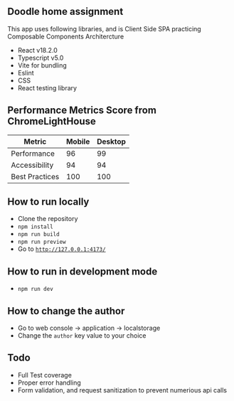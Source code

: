 ## Doodle home assignment

This app uses following libraries, and is Client Side SPA practicing Composable Components Architercture

* React v18.2.0
* Typescript v5.0
* Vite for bundling
* Eslint
* CSS
* React testing library

## Performance Metrics Score from ChromeLightHouse

| Metric      | Mobile      | Desktop     |
| ----------- | ----------- | ----------- |
| Performance      | 96     | 99 |
| Accessibility   | 94      | 94 |
| Best Practices   | 100    | 100 |

## How to run locally

* Clone the repository
* `npm install`
* `npm run build`
* `npm run preview`
* Go to [`http://127.0.0.1:4173/`](http://127.0.0.1:4173/)

## How to run in development mode

* `npm run dev`

## How to change the author

* Go to web console -> application -> localstorage
* Change the `author` key value to your choice

## Todo

* Full Test coverage
* Proper error handling
* Form validation, and request sanitization to prevent numerious api calls